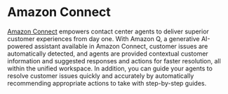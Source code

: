 # Amazon Connect

[Amazon Connect](https://aws.amazon.com/connect/) empowers contact center agents to deliver superior customer experiences from day one. With Amazon Q, a generative AI-powered assistant available in Amazon Connect, customer issues are automatically detected, and agents are provided contextual customer information and suggested responses and actions for faster resolution, all within the unified workspace. In addition, you can guide your agents to resolve customer issues quickly and accurately by automatically recommending appropriate actions to take with step-by-step guides.